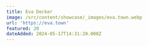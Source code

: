 ```yaml
---
title: Eva Decker
image: /src/content/showcase/_images/eva.town.webp
url: 'https://eva.town'
featured: 20
dateAdded: 2024-05-17T14:31:20.000Z
---
```


